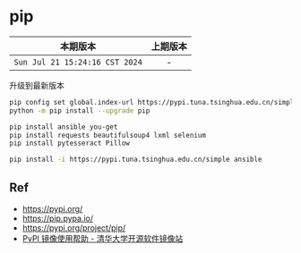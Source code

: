 # pip

|本期版本|上期版本
|:---:|:---:
`Sun Jul 21 15:24:16 CST 2024` | -

升级到最新版本

```bash
pip config set global.index-url https://pypi.tuna.tsinghua.edu.cn/simple
python -m pip install --upgrade pip
```

```bash
pip install ansible you-get
pip install requests beautifulsoup4 lxml selenium
pip install pytesseract Pillow
```

```bash
pip install -i https://pypi.tuna.tsinghua.edu.cn/simple ansible
```

## Ref

* <https://pypi.org/>
* <https://pip.pypa.io/>
* <https://pypi.org/project/pip/>
* [PyPI 镜像使用帮助 - 清华大学开源软件镜像站](https://mirrors.tuna.tsinghua.edu.cn/help/pypi/)